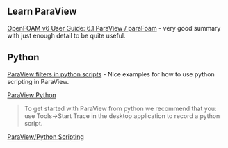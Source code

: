 ## Learn ParaView

[OpenFOAM v6 User Guide: 6.1 ParaView / paraFoam](https://cfd.direct/openfoam/user-guide/v6-paraview/#x30-2200006.1) - very good summary with just enough detail to be quite useful.


## Python

[ParaView filters in python scripts](https://colorsfordirectors.wordpress.com/2016/04/10/paraview-filters-in-python-scripts/) - Nice examples for how to use python scripting in ParaView.

[ParaView Python](https://www.paraview.org/python/)

>To get started with ParaView from python we recommend that you:
use Tools->Start Trace in the desktop application to record a python script.

[ParaView/Python Scripting](https://www.paraview.org/Wiki/ParaView/Python_Scripting)